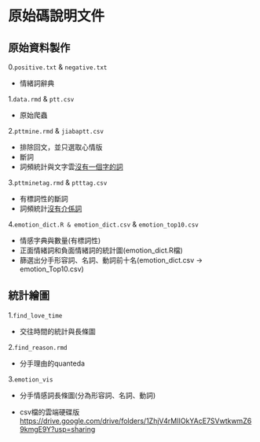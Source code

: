 
# 原始碼說明文件

## 原始資料製作

0.`positive.txt` & `negative.txt`    
  - 情緒詞辭典

1.`data.rmd` & `ptt.csv`  
  - 原始爬蟲

2.`pttmine.rmd` & `jiabaptt.csv`     
  - 排除回文，並只選取心情版
  - 斷詞
  - 詞頻統計與文字雲[沒有一個字的詞](pttmine.rmd檔)

3.`pttminetag.rmd` & `ptttag.csv`     
  - 有標詞性的斷詞 
  - 詞頻統計[沒有介係詞](pttmine檔)

4.`emotion_dict.R & emotion_dict.csv` & `emotion_top10.csv`    
  - 情感字典與數量(有標詞性) 
  - 正面情緒詞和負面情緒詞的統計圖(emotion_dict.R檔)
  - 篩選出分手形容詞、名詞、動詞前十名(emotion_dict.csv → emotion_Top10.csv)

## 統計繪圖

1.`find_love_time`    
  - 交往時間的統計與長條圖

2.`find_reason.rmd`     
  - 分手理由的quanteda

3.`emotion_vis`     
  - 分手情感詞長條圖(分為形容詞、名詞、動詞)


- csv檔的雲端硬碟版 https://drive.google.com/drive/folders/1ZhjV4rMIIOkYAcE7SVwtkwmZ69kmgE9Y?usp=sharing
